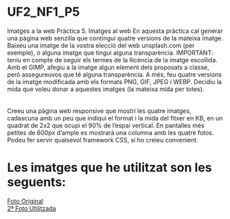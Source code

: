 # UF2_NF1_P5
Imatges a la web
Pràctica 5. Imatges al web
En aquesta pràctica cal generar una pàgina web senzilla que contingui quatre versions de la
mateixa imatge.
<br>Baixeu una imatge de la vostra elecció del web unsplash.com (per exemple), o alguna
imatge que tingui alguna transparència.
IMPORTANT: teniu en compte de seguir els termes de la llicència de la imatge escollida.
<br> Amb el GIMP, afegiu a la imatge algun element dels proposats a classe, però assegureuvos
que té alguna transparència. A més, feu quatre versions de la imatge modificada amb
els formats PNG, GIF, JPEG i WEBP. Decidiu la mida que voleu donar a aquestes
imatges (la mateixa mida per totes).
<br>
<br><br>Creeu una pàgina web responsive que mostri les quatre imatges, cadascuna amb un peu
que indiqui el format i la mida del fitxer en KB, en un quadrat de 2x2 que ocupi el 90% de
l’espai vertical. En pantalles més petites de 600px d’ample es mostrarà una columna amb
les quatre fotos.
Podeu fer servir qualsevol framework CSS, si ho creieu convenient.

# Les imatges que he utilitzat son les seguents:
[Foto Original](https://pixabay.com/photos/dollar-piece-of-money-1156662/)
<br>
[2ª Foto Utilitzada](https://i.imgur.com/XsmwIUF.png)
